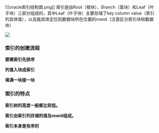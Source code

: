 ![[oracle索引结构图.png]]
索引是由Root（根块）、Branch（茎块）和Leaf（叶子块）三部分组成的，其中Leaf（叶子块）主要存储了key column value（索引列具体值），以及能具体定位到数据块所在位置的rowid（注意区分索引块和数据块）



![](https://cdn.nlark.com/yuque/0/2022/png/25651796/1668869776280-83d8fdff-9cfd-483e-93f7-cd77dc2d12b1.png)



### 索引的创建流程

**要建索引先排序**

**列值入块成索引**

**填满一块接一块**

### 索引的特点

**索引树的高度一般都比较低。**

**索引由索引列存储的值及rowid组成。**

**索引本身是有序的**